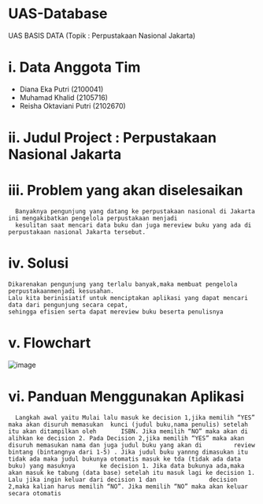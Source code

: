 # UAS-Database
UAS BASIS DATA (Topik : Perpustakaan Nasional Jakarta)
# i. Data Anggota Tim
  - Diana Eka Putri (2100041)
  - Muhamad Khalid (2105716)
  - Reisha Oktaviani Putri (2102670)
# ii. Judul Project : Perpustakaan Nasional Jakarta
# iii. Problem yang akan diselesaikan
      Banyaknya pengunjung yang datang ke perpustakaan nasional di Jakarta ini mengakibatkan pengelola perpustakaan menjadi 
      kesulitan saat mencari data buku dan juga mereview buku yang ada di perpustakaan nasional Jakarta tersebut.
# iv. Solusi
    Dikarenakan pengunjung yang terlalu banyak,maka membuat pengelola perpustakaanmenjadi kesusahan.
    Lalu kita berinisiatif untuk menciptakan aplikasi yang dapat mencari data dari pengunjung secara cepat,
    sehingga efisien serta dapat mereview buku beserta penulisnya
# v. Flowchart
   ![image](https://user-images.githubusercontent.com/105486813/173183481-08b4429a-f08a-4790-8c55-6f880a864aad.png)
# vi. Panduan Menggunakan Aplikasi
      Langkah awal yaitu Mulai lalu masuk ke decision 1,jika memilih “YES” maka akan disuruh memasukan  kunci (judul buku,nama penulis) setelah itu akan ditampilkan oleh       ISBN. Jika memilih “NO” maka akan di alihkan ke decision 2. Pada Decision 2,jika memilih “YES” maka akan disuruh memasukan nama dan juga judul buku yang akan di         review bintang (bintangnya dari 1-5) . Jika judul buku yannng dimasukan itu tidak ada maka judul bukunya otomatis masuk ke tda (tidak ada data buku) yang masuknya       ke decision 1. Jika data bukunya ada,maka akan masuk ke tabung (data base) setelah itu masuk lagi ke decision 1. Lalu jika ingin keluar dari decision 1 dan               decision 2,maka kalian harus memilih “NO”. Jika memilih “NO” maka akan keluar secara otomatis
